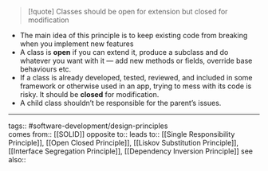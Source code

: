 > [!quote]
> Classes should be open for extension but closed for modification

- The main idea of this principle is to keep existing code from breaking when you implement new features
- A class is **open** if you can extend it, produce a subclass and do whatever you want with it — add new methods or fields, override base behaviours etc.
- If a class is already developed, tested, reviewed, and included in some framework or otherwise used in an app, trying to mess with its code is risky. It should be **closed** for modification.
- A child class shouldn’t be responsible for the parent’s issues.

***
tags:: #software-development/design-principles  
comes from:: [[SOLID]]
opposite to::
leads to:: [[Single Responsibility Principle]], [[Open Closed Principle]], [[Liskov Substitution Principle]], [[Interface Segregation Principle]], [[Dependency Inversion Principle]]
see also::

